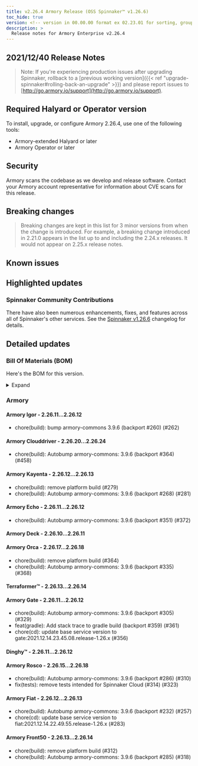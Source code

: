 ```yaml
---
title: v2.26.4 Armory Release (OSS Spinnaker™ v1.26.6)
toc_hide: true
version: <!-- version in 00.00.00 format ex 02.23.01 for sorting, grouping --> 
description: >
  Release notes for Armory Enterprise v2.26.4 
---
```


## 2021/12/40 Release Notes

> Note: If you're experiencing production issues after upgrading Spinnaker, rollback to a [previous working version]({{< ref "upgrade-spinnaker#rolling-back-an-upgrade" >}}) and please report issues to [http://go.armory.io/support](http://go.armory.io/support).
## Required Halyard or Operator version

To install, upgrade, or configure Armory 2.26.4, use one of the following tools:

- Armory-extended Halyard <PUT IN A VERSION NUMBER> or later
- Armory Operator <PUT IN A VERSION NUMBER> or later

## Security

Armory scans the codebase as we develop and release software. Contact your Armory account representative for information about CVE scans for this release.

## Breaking changes
<!-- Copy/paste from the previous version if there are recent ones. We can drop breaking changes after 3 minor versions. Add new ones from OSS and Armory. -->

> Breaking changes are kept in this list for 3 minor versions from when the change is introduced. For example, a breaking change introduced in 2.21.0 appears in the list up to and including the 2.24.x releases. It would not appear on 2.25.x release notes.

## Known issues
<!-- Copy/paste known issues from the previous version if they're not fixed. Add new ones from OSS and Armory. If there aren't any issues, state that so readers don't think we forgot to fill out this section. -->

## Highlighted updates

<!--
Each item category (such as UI) under here should be an h3 (###). List the following info that service owners should be able to provide:
- Major changes or new features we want to call out for Armory and OSS. Changes should be grouped under end user understandable sections. For example, instead of Deck, use UI. Instead of Fiat, use Permissions.
- Fixes to any known issues from previous versions that we have in release notes. These can all be grouped under a Fixed issues H3.
-->




###  Spinnaker Community Contributions

There have also been numerous enhancements, fixes, and features across all of Spinnaker's other services. See the
[Spinnaker v1.26.6](https://www.spinnaker.io/changelogs/1.26.6-changelog/) changelog for details.

## Detailed updates

### Bill Of Materials (BOM)

Here's the BOM for this version.
<details><summary>Expand</summary>
<pre class="highlight">
<code>version: 2.26.4
timestamp: "2021-12-15 17:47:54"
services:
    clouddriver:
        commit: 18729608df655fa9ffdf28a968e4bdf22e140e59
        version: 2.26.24
    deck:
        commit: 198d62eae2710dceed1f462e50a183abba613fef
        version: 2.26.11
    dinghy:
        commit: d1406fad85771d7f44a266d3302d6195c00d7ec2
        version: 2.26.12
    echo:
        commit: ce4f4ed265be8cb746784c6fd4bed7bf5156107e
        version: 2.26.12
    fiat:
        commit: e46182a670fc9bac7c02f809df7ffe65c89ba148
        version: 2.26.13
    front50:
        commit: 7e14c30538a9b97468aba0360408abf4a06bc0dd
        version: 2.26.14
    gate:
        commit: 41c92b2d613e47521c60d2c9036504ff405fbb91
        version: 2.26.12
    igor:
        commit: 889135384533cd723c0a6377a37a7365cf92a8b2
        version: 2.26.12
    kayenta:
        commit: 2403ad86e76898a65939ebdf879bf287fa8b1429
        version: 2.26.13
    monitoring-daemon:
        version: 2.26.0
    monitoring-third-party:
        version: 2.26.0
    orca:
        commit: 624af61e6bf75bc92e67a6bef6439f8ae29ec79a
        version: 2.26.18
    rosco:
        commit: cbb42562fad6583e6efcb24a7378cb6fd84668f0
        version: 2.26.18
    terraformer:
        commit: 2dc177734c1445252dfeb3b8353ce94596c8a4c3
        version: 2.26.14
dependencies:
    redis:
        version: 2:2.8.4-2
artifactSources:
    dockerRegistry: docker.io/armory
</code>
</pre>
</details>

### Armory


#### Armory Igor - 2.26.11...2.26.12

  - chore(build): bump armory-commons 3.9.6 (backport #260) (#262)

#### Armory Clouddriver - 2.26.20...2.26.24

  - chore(build): Autobump armory-commons: 3.9.6 (backport #364) (#458)

#### Armory Kayenta - 2.26.12...2.26.13

  - chore(build): remove platform build (#279)
  - chore(build): Autobump armory-commons: 3.9.6 (backport #268) (#281)

#### Armory Echo - 2.26.11...2.26.12

  - chore(build): Autobump armory-commons: 3.9.6 (backport #351) (#372)

#### Armory Deck - 2.26.10...2.26.11


#### Armory Orca - 2.26.17...2.26.18

  - chore(build): remove platform build (#364)
  - chore(build): Autobump armory-commons: 3.9.6 (backport #335) (#368)

#### Terraformer™ - 2.26.13...2.26.14


#### Armory Gate - 2.26.11...2.26.12

  - chore(build): Autobump armory-commons: 3.9.6 (backport #305) (#329)
  - feat(gradle): Add stack trace to gradle build (backport #359) (#361)
  - chore(cd): update base service version to gate:2021.12.14.23.45.08.release-1.26.x (#356)

#### Dinghy™ - 2.26.11...2.26.12


#### Armory Rosco - 2.26.15...2.26.18

  - chore(build): Autobump armory-commons: 3.9.6 (backport #286) (#310)
  - fix(tests): remove tests intended for Spinnaker Cloud (#314) (#323)

#### Armory Fiat - 2.26.12...2.26.13

  - chore(build): Autobump armory-commons: 3.9.6 (backport #232) (#257)
  - chore(cd): update base service version to fiat:2021.12.14.22.49.55.release-1.26.x (#283)

#### Armory Front50 - 2.26.13...2.26.14

  - chore(build): remove platform build (#312)
  - chore(build): Autobump armory-commons: 3.9.6 (backport #285) (#318)

